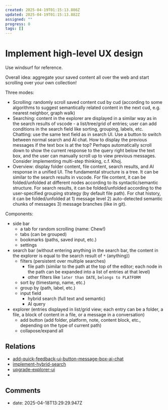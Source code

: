 ```yaml
---
created: 2025-04-19T01:15:13.886Z
updated: 2025-04-19T01:15:13.882Z
assigned: ""
progress: 0
tags: []
---
```


# Implement high-level UX design

Use windsurf for reference.

Overall idea: aggregate your saved content all over the web and start scrolling over your own collection!

Three modes:
  - Scrolling: randomly scroll saved content cud by cud (according to some algorithms to suggest semantically related content in the next cud, e.g. nearest neighbor, graph walk)
  - Searching: content in the explorer are displayed in a similar way as in the search results of vscode - a list/tree/grid of entries; user can add conditions in the search field like sorting, grouping, labels, etc.  
    Chatting: use the same text field as in search UI. Use a button to switch between normal search and AI chat. How to display the previous messages if the text box is at the top? Perhaps automatically scroll down to show the current response to the query right below the text box, and the user can manually scroll up to view previous messages. Consider implementing multi-step thinking, c.f. Khoj.
  - Overview: display folder content, file content, search results, and AI response in a unified UI. The fundamental structure is a tree. It can be similar to the search results in vscode. For file content, it can be folded/unfolded at different nodes according to its syntactic/semantic structure. For search results, it can be folded/unfolded according to the user-specified grouping strategy (by default file path). For chat history, it can be folded/unfolded at 1) message level 2) auto-detected semantic chunks of messages 3) message branches (like in git). 

Components:
- side bar
  - a tab for random scrolling (name: Chew!)
  - tabs (can be grouped)
  - bookmarks (paths, saved input, etc.)
  - settings
- search bar (without entering anything in the search bar, the content in the explorer is equal to the search result of `*` (anything))
  - filters (persistent over multiple searches)
    - file path (similar to the path at the top of the editor; each node in the path can be expanded into a list of entries at that level)
    - other filters like `later than DATE`, `belongs to PLATFORM`
  - sort by (timestamp, name, etc.)
  - group by (path, label, etc.)
  - input field
    - hybrid search (full text and semantic)
    - AI query
- explorer (entries displayed in list/grid view; each entry can be a folder, a file, a block of content in a file, or a message in a conversation)
  - add button (add folder, platform, note, content block, etc., depending on the type of current path)
  - collapose/expand all

## Relations

- [add-quick-feedback-ui-button-message-box-ai-chat](add-quick-feedback-ui-button-message-box-ai-chat.md)
- [implement-hybrid-search](implement-hybrid-search.md)
- [upgrade-explorer-ui](upgrade-explorer-ui.md)
- [](.md)

## Comments

- date: 2025-04-18T13:29:29.947Z
  
